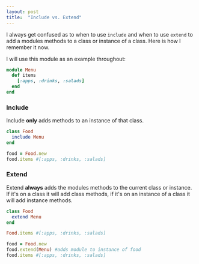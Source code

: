 ```yaml
---
layout: post
title:  "Include vs. Extend"
---
```

I always get confused as to when to use `include` and when to use `extend` to add a modules methods to a class or instance of a class. Here is how I remember it now.

I will use this module as an example throughout:
```ruby
module Menu
  def items
    [:apps, :drinks, :salads]
  end
end
```

### Include
Include **only** adds methods to an instance of that class.
```ruby
class Food
  include Menu
end

food = Food.new
food.items #[:apps, :drinks, :salads]
```

### Extend
Extend **always** adds the modules methods to the current class or instance. If it's on a class it will add class methods, if it's on an instance of a class it will add instance methods.
```ruby
class Food
  extend Menu
end

Food.items #[:apps, :drinks, :salads]

food = Food.new
food.extend(Menu) #adds module to instance of food
food.items #[:apps, :drinks, :salads]
```
